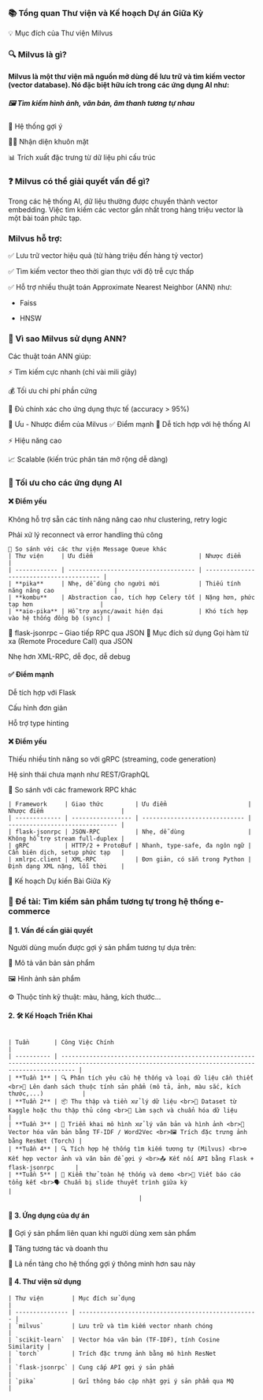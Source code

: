 ### 📚 Tổng quan Thư viện và Kế hoạch Dự án Giữa Kỳ
💡 Mục đích của Thư viện Milvus
### 🔍 Milvus là gì?
#### Milvus là một thư viện mã nguồn mở dùng để lưu trữ và tìm kiếm vector (vector database). Nó đặc biệt hữu ích trong các ứng dụng AI như:

##### 🖼️ Tìm kiếm hình ảnh, văn bản, âm thanh tương tự nhau

🧠 Hệ thống gợi ý

🧍‍♂️ Nhận diện khuôn mặt

📊 Trích xuất đặc trưng từ dữ liệu phi cấu trúc

### ❓ Milvus có thể giải quyết vấn đề gì?
Trong các hệ thống AI, dữ liệu thường được chuyển thành vector embedding. Việc tìm kiếm các vector gần nhất trong hàng triệu vector là một bài toán phức tạp.

### Milvus hỗ trợ:

✅ Lưu trữ vector hiệu quả (từ hàng triệu đến hàng tỷ vector)

✅ Tìm kiếm vector theo thời gian thực với độ trễ cực thấp

✅ Hỗ trợ nhiều thuật toán Approximate Nearest Neighbor (ANN) như:

+ Faiss

+ HNSW

### 🤖 Vì sao Milvus sử dụng ANN?
Các thuật toán ANN giúp:

⚡ Tìm kiếm cực nhanh (chỉ vài mili giây)

💰 Tối ưu chi phí phần cứng

🎯 Đủ chính xác cho ứng dụng thực tế (accuracy > 95%)

🌟 Ưu - Nhược điểm của Milvus
✅ Điểm mạnh
🔌 Dễ tích hợp với hệ thống AI

⚡ Hiệu năng cao

📈 Scalable (kiến trúc phân tán mở rộng dễ dàng)

### 🤖 Tối ưu cho các ứng dụng AI

#### ❌ Điểm yếu
Không hỗ trợ sẵn các tính năng nâng cao như clustering, retry logic

Phải xử lý reconnect và error handling thủ công

```
🔁 So sánh với các thư viện Message Queue khác
| Thư viện     | Ưu điểm                              | Nhược điểm                               |
| ------------ | ------------------------------------ | ---------------------------------------- |
| **pika**     | Nhẹ, dễ dùng cho người mới           | Thiếu tính năng nâng cao                 |
| **kombu**    | Abstraction cao, tích hợp Celery tốt | Nặng hơn, phức tạp hơn                   |
| **aio-pika** | Hỗ trợ async/await hiện đại          | Khó tích hợp vào hệ thống đồng bộ (sync) |
```
📡 flask-jsonrpc – Giao tiếp RPC qua JSON
🎯 Mục đích sử dụng
Gọi hàm từ xa (Remote Procedure Call) qua JSON

Nhẹ hơn XML-RPC, dễ đọc, dễ debug

#### ✅ Điểm mạnh
Dễ tích hợp với Flask

Cấu hình đơn giản

Hỗ trợ type hinting

#### ❌ Điểm yếu
Thiếu nhiều tính năng so với gRPC (streaming, code generation)

Hệ sinh thái chưa mạnh như REST/GraphQL

🔁 So sánh với các framework RPC khác
```
| Framework     | Giao thức         | Ưu điểm                       | Nhược điểm                      |
| ------------- | ----------------- | ----------------------------- | ------------------------------- |
| flask-jsonrpc | JSON-RPC          | Nhẹ, dễ dùng                  | Không hỗ trợ stream full-duplex |
| gRPC          | HTTP/2 + ProtoBuf | Nhanh, type-safe, đa ngôn ngữ | Cần biên dịch, setup phức tạp   |
| xmlrpc.client | XML-RPC           | Đơn giản, có sẵn trong Python | Định dạng XML nặng, lỗi thời    |
``` 
📌 Kế hoạch Dự kiến Bài Giữa Kỳ
### 🧪 Đề tài: Tìm kiếm sản phẩm tương tự trong hệ thống e-commerce
#### 📌 1. Vấn đề cần giải quyết
Người dùng muốn được gợi ý sản phẩm tương tự dựa trên:

📝 Mô tả văn bản sản phẩm

🖼️ Hình ảnh sản phẩm

⚙️ Thuộc tính kỹ thuật: màu, hãng, kích thước...

#### 2. 🛠️ Kế Hoạch Triển Khai
```

| Tuần       | Công Việc Chính                                                                                                                                  |
| ---------- | ------------------------------------------------------------------------------------------------------------------------------------------------ |
| **Tuần 1** | 🔍 Phân tích yêu cầu hệ thống và loại dữ liệu cần thiết <br>📁 Lên danh sách thuộc tính sản phẩm (mô tả, ảnh, màu sắc, kích thước,...)           |
| **Tuần 2** | 📦 Thu thập và tiền xử lý dữ liệu <br>📌 Dataset từ Kaggle hoặc thu thập thủ công <br>🧹 Làm sạch và chuẩn hóa dữ liệu                           |
| **Tuần 3** | 🧠 Triển khai mô hình xử lý văn bản và hình ảnh <br>📝 Vector hóa văn bản bằng TF-IDF / Word2Vec <br>🖼️ Trích đặc trưng ảnh bằng ResNet (Torch) |
| **Tuần 4** | 🔍 Tích hợp hệ thống tìm kiếm tương tự (Milvus) <br>⚙️ Kết hợp vector ảnh và văn bản để gợi ý <br>📤 Kết nối API bằng Flask + flask-jsonrpc      |
| **Tuần 5** | 🧪 Kiểm thử toàn hệ thống và demo <br>🧾 Viết báo cáo tổng kết <br>🗣️ Chuẩn bị slide thuyết trình giữa kỳ                                     |
                                     |
```
#### 🚀 3. Ứng dụng của dự án
🛒 Gợi ý sản phẩm liên quan khi người dùng xem sản phẩm

🔁 Tăng tương tác và doanh thu

🤖 Là nền tảng cho hệ thống gợi ý thông minh hơn sau này
#### 🧰 4. Thư viện sử dụng
```
| Thư viện        | Mục đích sử dụng                                    |
| --------------- | --------------------------------------------------- |
| `milvus`        | Lưu trữ và tìm kiếm vector nhanh chóng              |
| `scikit-learn`  | Vector hóa văn bản (TF-IDF), tính Cosine Similarity |
| `torch`         | Trích đặc trưng ảnh bằng mô hình ResNet             |
| `flask-jsonrpc` | Cung cấp API gợi ý sản phẩm                         |
| `pika`          | Gửi thông báo cập nhật gợi ý sản phẩm qua MQ        |
```